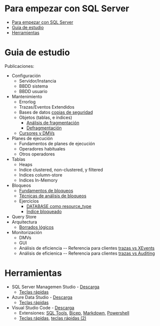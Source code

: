 
# Para empezar con SQL Server

- [Para empezar con SQL Server](#para-empezar-con-sql-server)
- [Guia de estudio](#guia-de-estudio)
- [Herramientas](#herramientas)

# Guia de estudio

Publicaciones:
- Configuración
  - Servidor/Instancia
  - BBDD sistema
  - BBDD usuario
- Mantenimiento
  - Errorlog
  - Trazas/Eventos Extendidos
  - Bases de datos [copias de seguridad](/Mantenimiento/copias_de_seguridad.ipynb)
  - Objetos (tablas, e índices)
      - [Análisis de fragmentación](/Mantenimiento/analisis_fragmentacion.ipynb)
      - [Defragmentación](/Mantenimiento/defragmentacion.ipynb)
  - [Cursores y DMVs](/Mantenimiento/readme.md)
- Planes de ejecución
  - Fundamentos de planes de ejecución
  - Operadores habituales
  - Otros operadores
- Tablas
  - Heaps
  - Indice clustered, non-clustered, y filtered
  - Indices column-store
  - Indices In-Memory
- Bloqueos
  - [Fundamentos de bloqueos](/Bloqueos/00-Fundamentos-de-bloqueos.md)
  - [Técnicas de análisis de bloqueos](/Bloqueos/01-Tecnica-de-analisis-de-bloqueos.md)
  - Ejercicios
    - [DATABASE como resource_type](/Bloqueos/ej01-DATABASE-como-resource_type.md)
    - [Índice bloqueado](/Bloqueos/ej02-Indice-bloqueado.md) 
- Query Store
- Arquitectura
  - [Borrados lógicos](/Arquitectura/BorradosLogicos/Borrados-logicos.ipynb)
- Monitorización
  - DMVs
  - GUI
  - Análisis de eficiencia -- Referencia para clientes [trazas vs XEvents](/Monitorizacion/trazas-Xevent.ipynb)
  - Análisis de eficienica -- Referencia para clientes [trazas vs Auditing](/Monitorizacion/trazas-Auditing.ipynb)

# Herramientas

- SQL Server Managemen Studio - [Descarga](https://learn.microsoft.com/en-us/sql/ssms/download-sql-server-management-studio-ssms?view=sql-server-ver16)
  - [Teclas rápidas](https://learn.microsoft.com/en-us/sql/ssms/sql-server-management-studio-keyboard-shortcuts?source=recommendations&view=sql-server-ver16)
- Azure Data Studio - [Descarga](https://learn.microsoft.com/en-us/sql/azure-data-studio/download-azure-data-studio?view=sql-server-ver16)
  - [Teclas rápidas](https://learn.microsoft.com/en-us/sql/azure-data-studio/keyboard-shortcuts?view=sql-server-ver16)
- Visual Studio Code - [Descarga](https://code.visualstudio.com/download)
  - Extensiones: [SQL Tools](https://marketplace.visualstudio.com/items?itemName=mtxr.sqltools), [Bicep](https://marketplace.visualstudio.com/items?itemName=ms-azuretools.vscode-bicep), [Markdown](https://marketplace.visualstudio.com/items?itemName=yzhang.markdown-all-in-one), [Powershell](https://marketplace.visualstudio.com/items?itemName=ms-vscode.PowerShell)
  - [Teclas rápidas](png/keyboard-shortcuts-windows.pdf), [teclas rápidas (2)](https://www.sitepoint.com/visual-studio-code-keyboard-shortcuts/)
  
  

